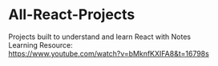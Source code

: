 # All-React-Projects
Projects built to understand and learn React with Notes  
Learning Resource:  
https://www.youtube.com/watch?v=bMknfKXIFA8&t=16798s

